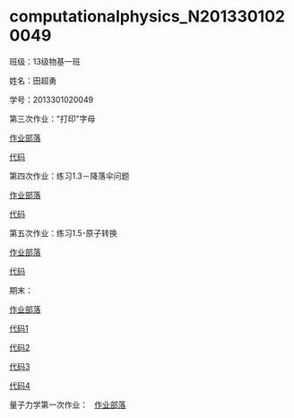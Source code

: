 #  computationalphysics_N2013301020049
 班级：13级物基一班

 姓名：田超勇

 学号：2013301020049



第三次作业："打印"字母

   [作业部落](https://www.zybuluo.com/Tianchaoyong/note/400361)

   [代码](https://github.com/tianchaoyong/computationalphysics_N2013301020049/blob/master/Codes/the_3rd_homework%20code.py)



第四次作业：练习1.3－降落伞问题

   [作业部落](https://www.zybuluo.com/Tianchaoyong/note/404572)
   
   [代码](https://github.com/tianchaoyong/computationalphysics_N2013301020049/blob/master/Codes/the%204th%20homework%20code.py)


第五次作业：练习1.5-原子转换

   [作业部落](https://www.zybuluo.com/Tianchaoyong/note/405717)

   [代码](https://github.com/tianchaoyong/computationalphysics_N2013301020049/blob/master/Codes/the%205th%20homework%20code.py)

期末：

   [作业部落](https://www.zybuluo.com/Tianchaoyong/note/406947)
 
   [代码1](https://github.com/tianchaoyong/computationalphysics_N2013301020049/blob/master/Codes/lastone/nothing_code.py)
 
   [代码2](https://github.com/tianchaoyong/computationalphysics_N2013301020049/blob/master/Codes/lastone/resistance_code.py)
 
   [代码3](https://github.com/tianchaoyong/computationalphysics_N2013301020049/blob/master/Codes/lastone/spinning_code.py)
 
   [代码4](https://github.com/tianchaoyong/computationalphysics_N2013301020049/blob/master/Codes/lastone/all_code.py)

量子力学第一次作业：
   
   [作业部落](https://www.zybuluo.com/mdeditor#563346)
